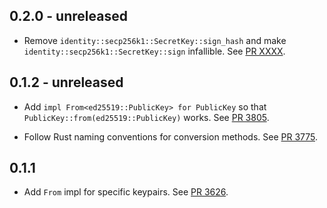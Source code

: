 ## 0.2.0 - unreleased

- Remove `identity::secp256k1::SecretKey::sign_hash` and make `identity::secp256k1::SecretKey::sign` infallible.
  See [PR XXXX].

[PR XXXX]: https://github.com/libp2p/rust-libp2p/pull/XXXX

## 0.1.2 - unreleased

- Add `impl From<ed25519::PublicKey> for PublicKey` so that `PublicKey::from(ed25519::PublicKey)` works.
  See [PR 3805].

[PR 3805]: https://github.com/libp2p/rust-libp2p/pull/3805

- Follow Rust naming conventions for conversion methods.
  See [PR 3775].

[PR 3775]: https://github.com/libp2p/rust-libp2p/pull/3775

## 0.1.1

- Add `From` impl for specific keypairs.
  See [PR 3626].

[PR 3626]: https://github.com/libp2p/rust-libp2p/pull/3626
